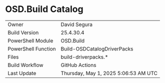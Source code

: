 ﻿# OSD.Build Catalog

| | |
|-|-|
| Owner | David Segura |
| Build Version | 25.4.30.4 |
| PowerShell Module | OSD.Build |
| PowerShell Function | Build-OSDCatalogDriverPacks |
| Files | build-driverpacks.* |
| Build Workflow | GitHub Actions |
| Last Update | Thursday, May 1, 2025 5:06:53 AM UTC |
